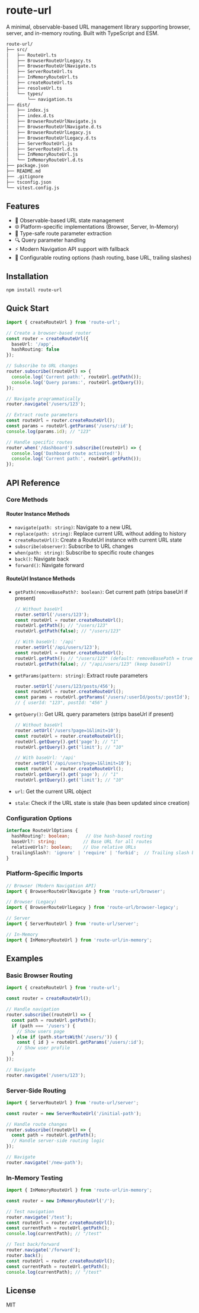 # route-url

A minimal, observable-based URL management library supporting browser, server, and in-memory routing. Built with TypeScript and ESM.

```bash
route-url/
├── src/
│   ├── RouteUrl.ts
│   ├── BrowserRouteUrlLegacy.ts
│   ├── BrowserRouteUrlNavigate.ts
│   ├── ServerRouteUrl.ts
│   ├── InMemoryRouteUrl.ts
│   ├── createRouteUrl.ts
│   ├── resolveUrl.ts
│   └── types/
│       └── navigation.ts
├── dist/
│   ├── index.js
│   ├── index.d.ts
│   ├── BrowserRouteUrlNavigate.js
│   ├── BrowserRouteUrlNavigate.d.ts
│   ├── BrowserRouteUrlLegacy.js
│   ├── BrowserRouteUrlLegacy.d.ts
│   ├── ServerRouteUrl.js
│   ├── ServerRouteUrl.d.ts
│   ├── InMemoryRouteUrl.js
│   └── InMemoryRouteUrl.d.ts
├── package.json
├── README.md
├── .gitignore
├── tsconfig.json
└── vitest.config.js
```

## Features

- 🔄 Observable-based URL state management
- 🌐 Platform-specific implementations (Browser, Server, In-Memory)
- 🎯 Type-safe route parameter extraction
- 🔍 Query parameter handling
- ⚡ Modern Navigation API support with fallback
- 🎨 Configurable routing options (hash routing, base URL, trailing slashes)

## Installation

```bash
npm install route-url
```

## Quick Start

```typescript
import { createRouteUrl } from 'route-url';

// Create a browser-based router
const router = createRouteUrl({
  baseUrl: '/app',
  hashRouting: false
});

// Subscribe to URL changes
router.subscribe((routeUrl) => {
  console.log('Current path:', routeUrl.getPath());
  console.log('Query params:', routeUrl.getQuery());
});

// Navigate programmatically
router.navigate('/users/123');

// Extract route parameters
const routeUrl = router.createRouteUrl();
const params = routeUrl.getParams('/users/:id');
console.log(params.id); // "123"

// Handle specific routes
router.when('/dashboard').subscribe((routeUrl) => {
  console.log('Dashboard route activated!');
  console.log('Current path:', routeUrl.getPath());
});
```

## API Reference

### Core Methods

#### Router Instance Methods
- `navigate(path: string)`: Navigate to a new URL
- `replace(path: string)`: Replace current URL without adding to history
- `createRouteUrl()`: Create a RouteUrl instance with current URL state
- `subscribe(observer)`: Subscribe to URL changes
- `when(path: string)`: Subscribe to specific route changes
- `back()`: Navigate back
- `forward()`: Navigate forward

#### RouteUrl Instance Methods
- `getPath(removeBasePath?: boolean)`: Get current path (strips baseUrl if present)
  ```typescript
  // Without baseUrl
  router.setUrl('/users/123');
  const routeUrl = router.createRouteUrl();
  routeUrl.getPath(); // "/users/123"
  routeUrl.getPath(false); // "/users/123"

  // With baseUrl: '/api'
  router.setUrl('/api/users/123');
  const routeUrl = router.createRouteUrl();
  routeUrl.getPath(); // "/users/123" (default: removeBasePath = true)
  routeUrl.getPath(false); // "/api/users/123" (keep baseUrl)
  ```

- `getParams(pattern: string)`: Extract route parameters
  ```typescript
  router.setUrl('/users/123/posts/456');
  const routeUrl = router.createRouteUrl();
  const params = routeUrl.getParams('/users/:userId/posts/:postId');
  // { userId: "123", postId: "456" }
  ```

- `getQuery()`: Get URL query parameters (strips baseUrl if present)
  ```typescript
  // Without baseUrl
  router.setUrl('/users?page=1&limit=10');
  const routeUrl = router.createRouteUrl();
  routeUrl.getQuery().get('page'); // "1"
  routeUrl.getQuery().get('limit'); // "10"

  // With baseUrl: '/api'
  router.setUrl('/api/users?page=1&limit=10');
  const routeUrl = router.createRouteUrl();
  routeUrl.getQuery().get('page'); // "1"
  routeUrl.getQuery().get('limit'); // "10"
  ```

- `url`: Get the current URL object
- `stale`: Check if the URL state is stale (has been updated since creation)

### Configuration Options

```typescript
interface RouteUrlOptions {
  hashRouting?: boolean;      // Use hash-based routing
  baseUrl?: string;          // Base URL for all routes
  relativeUrls?: boolean;    // Use relative URLs
  trailingSlash?: 'ignore' | 'require' | 'forbid';  // Trailing slash behavior
}
```

### Platform-Specific Imports

```typescript
// Browser (Modern Navigation API)
import { BrowserRouteUrlNavigate } from 'route-url/browser';

// Browser (Legacy)
import { BrowserRouteUrlLegacy } from 'route-url/browser-legacy';

// Server
import { ServerRouteUrl } from 'route-url/server';

// In-Memory
import { InMemoryRouteUrl } from 'route-url/in-memory';
```

## Examples

### Basic Browser Routing

```typescript
import { createRouteUrl } from 'route-url';

const router = createRouteUrl();

// Handle navigation
router.subscribe((routeUrl) => {
  const path = routeUrl.getPath();
  if (path === '/users') {
    // Show users page
  } else if (path.startsWith('/users/')) {
    const { id } = routeUrl.getParams('/users/:id');
    // Show user profile
  }
});

// Navigate
router.navigate('/users/123');
```

### Server-Side Routing

```typescript
import { ServerRouteUrl } from 'route-url/server';

const router = new ServerRouteUrl('/initial-path');

// Handle route changes
router.subscribe((routeUrl) => {
  const path = routeUrl.getPath();
  // Handle server-side routing logic
});

// Navigate
router.navigate('/new-path');
```

### In-Memory Testing

```typescript
import { InMemoryRouteUrl } from 'route-url/in-memory';

const router = new InMemoryRouteUrl('/');

// Test navigation
router.navigate('/test');
const routeUrl = router.createRouteUrl();
const currentPath = routeUrl.getPath();
console.log(currentPath); // "/test"

// Test back/forward
router.navigate('/forward');
router.back();
const routeUrl = router.createRouteUrl();
const currentPath = routeUrl.getPath();
console.log(currentPath); // "/test"
```

## License

MIT


